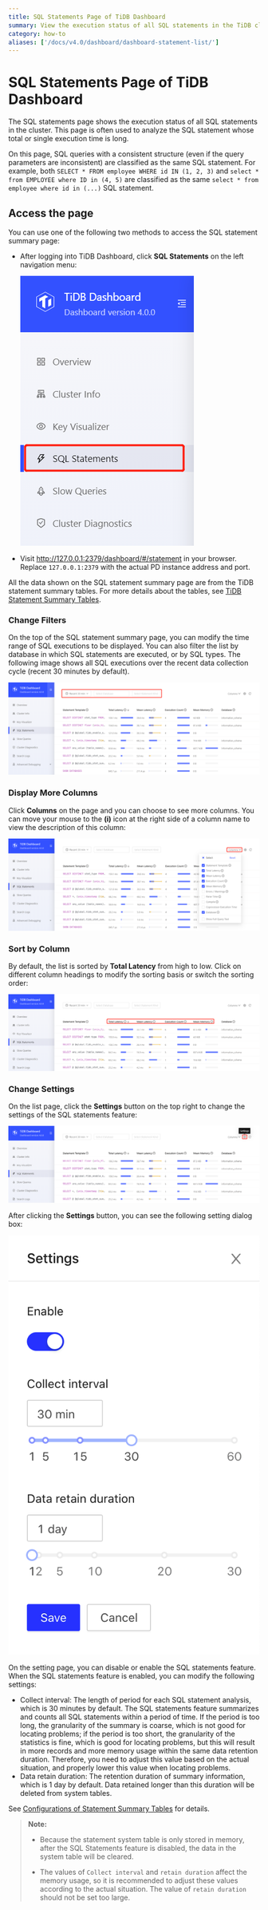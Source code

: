 ```yaml
---
title: SQL Statements Page of TiDB Dashboard
summary: View the execution status of all SQL statements in the TiDB cluster.
category: how-to
aliases: ['/docs/v4.0/dashboard/dashboard-statement-list/']
---
```


# SQL Statements Page of TiDB Dashboard

The SQL statements page shows the execution status of all SQL statements in the cluster. This page is often used to analyze the SQL statement whose total or single execution time is long.

On this page, SQL queries with a consistent structure (even if the query parameters are inconsistent) are classified as the same SQL statement. For example, both `SELECT * FROM employee WHERE id IN (1, 2, 3)` and `select * from EMPLOYEE where ID in (4, 5)` are classified as the same `select * from employee where id in (...)` SQL statement.

## Access the page

You can use one of the following two methods to access the SQL statement summary page:

- After logging into TiDB Dashboard, click **SQL Statements** on the left navigation menu:

  ![Access SQL statement summary page](/media/dashboard/dashboard-statement-access.png)

- Visit <http://127.0.0.1:2379/dashboard/#/statement> in your browser. Replace `127.0.0.1:2379` with the actual PD instance address and port.

All the data shown on the SQL statement summary page are from the TiDB statement summary tables. For more details about the tables, see [TiDB Statement Summary Tables](/statement-summary-tables.md).

### Change Filters

On the top of the SQL statement summary page, you can modify the time range of SQL executions to be displayed. You can also filter the list by database in which SQL statements are executed, or by SQL types. The following image shows all SQL executions over the recent data collection cycle (recent 30 minutes by default).

![Modify filters](/media/dashboard/dashboard-statement-filter-options.png)

### Display More Columns

Click **Columns** on the page and you can choose to see more columns. You can move your mouse to the **(i)** icon at the right side of a column name to view the description of this column:

![Choose columns](/media/dashboard/dashboard-statement-columns-selector.png)

### Sort by Column

By default, the list is sorted by **Total Latency** from high to low. Click on different column headings to modify the sorting basis or switch the sorting order:

![Modify list sorting](/media/dashboard/dashboard-statement-change-order.png)

### Change Settings

On the list page, click the **Settings** button on the top right to change the settings of the SQL statements feature:

![Settings entry](/media/dashboard/dashboard-statement-setting-entry.png)

After clicking the **Settings** button, you can see the following setting dialog box:

![Settings](/media/dashboard/dashboard-statement-settings.png)

On the setting page, you can disable or enable the SQL statements feature. When the SQL statements feature is enabled, you can modify the following settings:

- Collect interval: The length of period for each SQL statement analysis, which is 30 minutes by default. The SQL statements feature summarizes and counts all SQL statements within a period of time. If the period is too long, the granularity of the summary is coarse, which is not good for locating problems; if the period is too short, the granularity of the statistics is fine, which is good for locating problems, but this will result in more records and more memory usage within the same data retention duration. Therefore, you need to adjust this value based on the actual situation, and properly lower this value when locating problems.
- Data retain duration: The retention duration of summary information, which is 1 day by default. Data retained longer than this duration will be deleted from system tables.

See [Configurations of Statement Summary Tables](/statement-summary-tables.md#configurations) for details.

> **Note:**
>
> + Because the statement system table is only stored in memory, after the SQL Statements feature is disabled, the data in the system table will be cleared.
>
> + The values of `Collect interval` and `retain duration` affect the memory usage, so it is recommended to adjust these values according to the actual situation. The value of `retain duration` should not be set too large.
